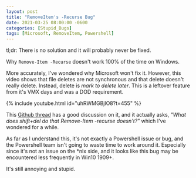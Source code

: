 ```yaml
---
layout: post
title: "RemoveItem's -Recurse Bug"
date: 2021-03-25 08:00:00 -0600
categories: [Stupid_Bugs]
tags: [Microsoft, RemoveItem, Powershell]
---
```


tl;dr: There is no solution and it will probably never be fixed.

Why `Remove-Item -Recurse` doesn't work 100% of the time on Windows.

More accurately, I've wondered why Microsoft won't fix it. However, this video shows that file deletes are not synchronous and that delete doesn't really delete. Instead, delete is *mark to delete later*. This is a leftover feature from it's VMX days and was a DOD requirement.

{% include youtube.html id="uhRWMGBjlO8?t=455" %}

This [Github thread](https://github.com/PowerShell/PowerShell/issues/8211#issuecomment-582180714) has a good discussion on it, and it actually asks, *"What does shift+del do that Remove-Item -recurse doesn't?"* which I've wondered for a while.

As far as I understand this, it's not exactly a Powershell issue or bug, and the Powershell team isn't going to waste time to work around it. Especially since it's not an issue on the *nix side, and it looks like this bug may be encountered less frequently in Win10 1909+.

It's still annoying and stupid.
